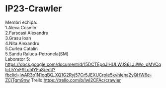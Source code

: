 # IP23-Crawler

Membri echipa:<br>
1.Alexa Cosmin<br>
2.Farscasi Alexandru<br>
3.Grasu Ioan<br>
4.Nita Alexandru<br>
5.Curlea Catalin<br>
5.Sandu Raluca-Petronela(SM)<br>
Laborator 5: https://docs.google.com/document/d/15DCTEpqJlHULWJS6LJJWo_pMVCqIcL5YnF9LcblYFu8/edit?fbclid=IwAR3o1N1oqBQ_XQ1G2Ryj57Cr5JEXUCroIe5kvhiena2yQHW6e-ZCjTgm9nw
Trello:https://trello.com/b/lwI2CFAc/crawler
